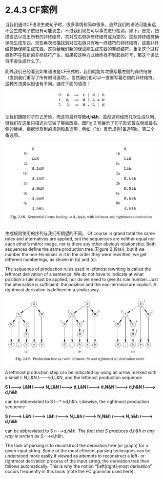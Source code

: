 # 2.4.3 CF案例

当我们通过CF语法生成句子时，很多事情都简单很多。虽然我们的语法可能永远不会生成句子依旧有可能发生，不过我们现在可以事先进行检测，如下。首先，扫描语法以找出所有的非终结符，其对应右侧拥有终结符或为空的。这些非终结符确保能生成东西。现在再次扫描找到对应右侧只有唯一终结符的非终结符，这些非终结符确保能生成东西。这将给我们新的保证能生成东西的非终结符。重复这个过程直到不在有新的非终结符产生。如果按这种方式始终找不到起始符号，那这个语法将不会生成什么了。

此外我们已经看到如果语法是CF形式的，我们就能每次重写最左侧的非终结符（直到我们重写了所有的可选项）。当然我们也可以一直重写最右侧的非终结符。这种方法类似但也有不同。通过下面的语法：

![图1](../../img/2.4.3_1.png)

让我们跟随句子形式历险，而这将最终导致**d,h&h**。虽然这将经历几次生成队列，但我们在这里只描述对它做了哪些改变。图Fig 2.18展示了句子形式最左侧或最右侧的替换，根据涉及到的规则和备选项；例如（1b）表示规则1备选项b，第二个备选项。

![图2 Fig 2.18](../../img/2.4.3_2-Fig.2.18.png)

生成规则使用的序列与我们所期望的不同。 Of course in grand total the same rules and alternatives are applied, but the sequences are neither equal nor each other’s mirror image, nor is there any other obvious relationship. Both sequences define the same production tree (Figure 2.19(a)), but if we number the non-terminals in it in the order they were rewritten, we get different numberings, as shown in (b) and (c).

The sequence of production rules used in leftmost rewriting is called the leftmost derivation of a sentence. We do not have to indicate at what position a rule must be applied, nor do we need to give its rule number. Just the alternative is sufficient; the position and the non-terminal are implicit. A rightmost derivation is defined in a similar way.

![图3 Fig 2.19](../../img/2.4.3_3-Fig.2.19.png)

A leftmost production step can be indicated by using an arrow marked with a small l: N,L&N l--->d,L&N, and the leftmost production sequence

**S l---> L&N l---> N,L&N l---> d,L&N l---> d,N&N l---> d,h&N l---> d,h&h**

can be abbreviated to S l--*->d,h&h. Likewise, the rightmost production sequence

**S r---> L&N r---> L&h r---> N,L&h r---> N,N&h r---> N,h&h r---> d,h&h**

can be abbreviated to S r--*->d,h&h. The fact that S produces d,h&h in any way is written as S--*->d,h&h.

The task of parsing is to reconstruct the derivation tree (or graph) for a given input string. Some of the most efficient parsing techniques can be understood more easily if viewed as attempts to reconstruct a left- or rightmost derivation process of the input string; the derivation tree then follows automatically. This is why the notion “[left|right]-most derivation” occurs frequently in this book (note the FC grammar used here).